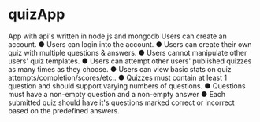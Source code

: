 # quizApp
App with api's written in node.js and mongodb
Users can create an account.
● Users can login into the account.
● Users can create their own quiz with multiple questions & answers.
● Users cannot manipulate other users' quiz templates.
● Users can attempt other users' published quizzes as many times as they choose.
● Users can view basic stats on quiz attempts/completion/scores/etc..
● Quizzes must contain at least 1 question and should support varying numbers of
questions.
● Questions must have a non-empty question and a non-empty answer
● Each submitted quiz should have it's questions marked correct or incorrect based on
the predefined answers.

